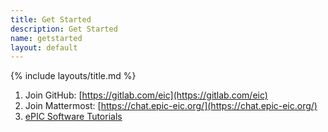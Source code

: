 ```yaml
---
title: Get Started
description: Get Started
name: getstarted
layout: default
---
```


{% include layouts/title.md %}

1. Join GitHub: [https://gitlab.com/eic](https://gitlab.com/eic)
1. Join Mattermost: [https://chat.epic-eic.org/](https://chat.epic-eic.org/)
1. [ePIC Software Tutorials](./tutorials.html)
